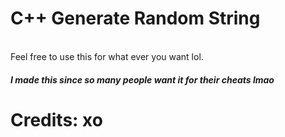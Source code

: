 # C++ Generate Random String

<br> Feel free to use this for what ever you want lol.
<h5> I made this since so many people want it for their cheats lmao
<h1> Credits: xo
